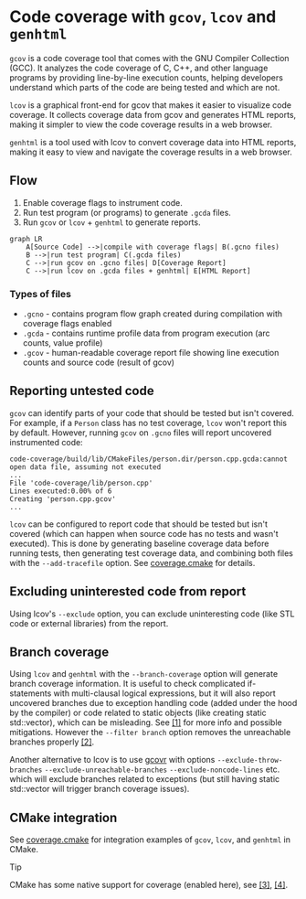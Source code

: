# Code coverage with `gcov`, `lcov` and `genhtml`

`gcov` is a code coverage tool that comes with the GNU Compiler Collection (GCC). It analyzes the code coverage of C, C++, and other language programs by providing line-by-line execution counts, helping developers understand which parts of the code are being tested and which are not.

`lcov` is a graphical front-end for gcov that makes it easier to visualize code coverage. It collects coverage data from gcov and generates HTML reports, making it simpler to view the code coverage results in a web browser.

`genhtml` is a tool used with lcov to convert coverage data into HTML reports, making it easy to view and navigate the coverage results in a web browser.

## Flow

1. Enable coverage flags to instrument code.
2. Run test program (or programs) to generate `.gcda` files.
3. Run `gcov` or `lcov` + `genhtml` to generate reports.

```mermaid
graph LR
    A[Source Code] -->|compile with coverage flags| B(.gcno files)
    B -->|run test program| C(.gcda files)
    C -->|run gcov on .gcno files| D[Coverage Report]
    C -->|run lcov on .gcda files + genhtml| E[HTML Report]
```

### Types of files

- `.gcno` - contains program flow graph created during compilation with coverage flags enabled
- `.gcda` - contains runtime profile data from program execution (arc counts, value profile)
- `.gcov` - human-readable coverage report file showing line execution counts and source code (result of gcov)

## Reporting untested code

`gcov` can identify parts of your code that should be tested but isn't covered. For example, if a `Person` class has no test coverage, `lcov` won't report this by default. However, running `gcov` on `.gcno` files will report uncovered instrumented code:

```plaintext
code-coverage/build/lib/CMakeFiles/person.dir/person.cpp.gcda:cannot open data file, assuming not executed
...
File 'code-coverage/lib/person.cpp'
Lines executed:0.00% of 6
Creating 'person.cpp.gcov'
...
```

`lcov` can be configured to report code that should be tested but isn't covered (which can happen when source code has no tests and wasn't executed). This is done by generating baseline coverage data before running tests, then generating test coverage data, and combining both files with the `--add-tracefile` option. See [coverage.cmake](cmake/coverage.cmake) for details.

## Excluding uninterested code from report

Using lcov's `--exclude` option, you can exclude uninteresting code (like STL code or external libraries) from the report.

## Branch coverage

Using `lcov` and `genhtml` with the `--branch-coverage` option will generate branch coverage information. It is useful to check complicated if-statements with multi-clausal logical expressions, but it will also report uncovered branches due to exception handling code (added under the hood by the compiler) or code related to static objects (like creating static std::vector), which can be misleading. See [[1]](https://stackoverflow.com/a/43726240) for more info and possible mitigations. However the `--filter branch` option removes the unreachable branches properly [[2]](https://github.com/linux-test-project/lcov/issues/101).

Another alternative to lcov is to use [gcovr](https://github.com/gcovr/gcovr) with options `--exclude-throw-branches` `--exclude-unreachable-branches` `--exclude-noncode-lines` etc. which will exclude branches related to exceptions (but still having static std::vector will trigger branch coverage issues).

## CMake integration

See [coverage.cmake](cmake/coverage.cmake) for integration examples of `gcov`, `lcov`, and `genhtml` in CMake.

> [!TIP]
> CMake has some native support for coverage (enabled here), see [[3]](https://cmake.org/cmake/help/latest/manual/ctest.1.html#ctest-coverage-step), [[4]](https://danielsieger.com/blog/2024/08/03/code-coverage-with-cmake.html).
